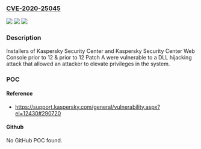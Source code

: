 ### [CVE-2020-25045](https://cve.mitre.org/cgi-bin/cvename.cgi?name=CVE-2020-25045)
![](https://img.shields.io/static/v1?label=Product&message=Kaspersky%20Security%20Center%20%26%20Kaspersky%20Security%20Center%20Web%20Console&color=blue)
![](https://img.shields.io/static/v1?label=Version&message=n%2Fa&color=blue)
![](https://img.shields.io/static/v1?label=Vulnerability&message=Local%20Privilege%20Escalation%20(LPE)&color=brighgreen)

### Description

Installers of Kaspersky Security Center and Kaspersky Security Center Web Console prior to 12 & prior to 12 Patch A were vulnerable to a DLL hijacking attack that allowed an attacker to elevate privileges in the system.

### POC

#### Reference
- https://support.kaspersky.com/general/vulnerability.aspx?el=12430#290720

#### Github
No GitHub POC found.

